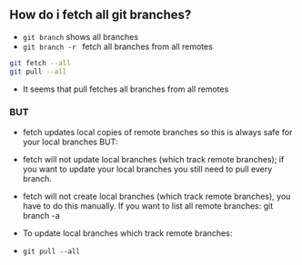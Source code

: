 ## How do i fetch all git branches?

- ```git branch``` shows all branches
- ```git branch -r ```  fetch all branches from all remotes

```bash 
git fetch --all 
git pull --all 
``` 
- It seems that pull fetches all branches from all remotes

### BUT

- fetch updates local copies of remote branches so this is always safe for your local branches BUT:

- fetch will not update local branches (which track remote branches); if you want to update your local branches you still need to pull every branch.

- fetch will not create local branches (which track remote branches), you have to do this manually. If you want to list all remote branches: git branch -a

- To update local branches which track remote branches:

- ```git pull --all```
